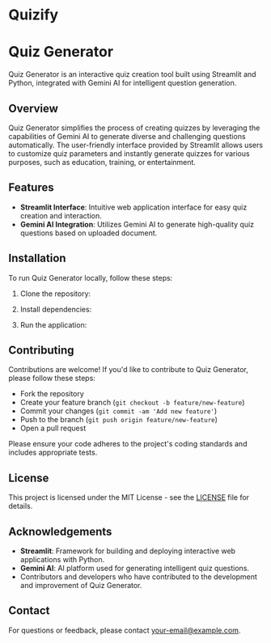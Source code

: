 # Quizify
# Quiz Generator

Quiz Generator is an interactive quiz creation tool built using Streamlit and Python, integrated with Gemini AI for intelligent question generation.

## Overview

Quiz Generator simplifies the process of creating quizzes by leveraging the capabilities of Gemini AI to generate diverse and challenging questions automatically. The user-friendly interface provided by Streamlit allows users to customize quiz parameters and instantly generate quizzes for various purposes, such as education, training, or entertainment.

## Features

- **Streamlit Interface**: Intuitive web application interface for easy quiz creation and interaction.
- **Gemini AI Integration**: Utilizes Gemini AI to generate high-quality quiz questions based on uploaded document.


## Installation

To run Quiz Generator locally, follow these steps:

1. Clone the repository:

2. Install dependencies:

3. Run the application:



## Contributing

Contributions are welcome! If you'd like to contribute to Quiz Generator, please follow these steps:

- Fork the repository
- Create your feature branch (`git checkout -b feature/new-feature`)
- Commit your changes (`git commit -am 'Add new feature'`)
- Push to the branch (`git push origin feature/new-feature`)
- Open a pull request

Please ensure your code adheres to the project's coding standards and includes appropriate tests.

## License

This project is licensed under the MIT License - see the [LICENSE](LICENSE) file for details.

## Acknowledgements

- **Streamlit**: Framework for building and deploying interactive web applications with Python.
- **Gemini AI**: AI platform used for generating intelligent quiz questions.
- Contributors and developers who have contributed to the development and improvement of Quiz Generator.

## Contact

For questions or feedback, please contact [your-email@example.com](mailto:your-email@example.com).

